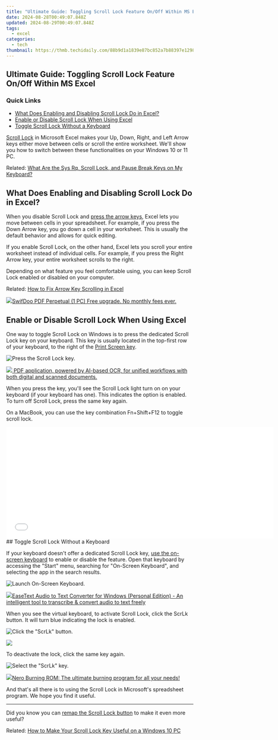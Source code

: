 ```yaml
---
title: "Ultimate Guide: Toggling Scroll Lock Feature On/Off Within MS Excel"
date: 2024-08-28T00:49:07.848Z
updated: 2024-08-29T00:49:07.848Z
tags:
  - excel
categories:
  - tech
thumbnail: https://thmb.techidaily.com/88b9d1a1839e87bc852a7b88397e12987972348fa38a161adde19f109b06aa2c.jpg
---
```


## Ultimate Guide: Toggling Scroll Lock Feature On/Off Within MS Excel

### Quick Links

* [What Does Enabling and Disabling Scroll Lock Do in Excel?](https://extra-information.techidaily.com/acquiring-visuals-strategies-for-no-cost-picture-videos-for-2024/)
* [Enable or Disable Scroll Lock When Using Excel](https://tech-recovery.techidaily.com/sneak-peek-at-samsungs-upcoming-galaxy-z-flip-evolution-pricing-release-info-and-specs-revealed-in-rumors/)
* [Toggle Scroll Lock Without a Keyboard](https://apple-account.techidaily.com/how-to-create-an-apple-developer-account-from-apple-iphone-7-by-drfone-ios/)

[Scroll Lock](https://tech-haven.techidaily.com/revolutionize-your-social-presence-write-stellar-posts-with-chatgpts-help/) in Microsoft Excel makes your Up, Down, Right, and Left Arrow keys either move between cells or scroll the entire worksheet. We'll show you how to switch between these functionalities on your Windows 10 or 11 PC.

Related: [What Are the Sys Rq, Scroll Lock, and Pause Break Keys on My Keyboard?](https://tech-haven.techidaily.com/revolutionize-your-social-presence-write-stellar-posts-with-chatgpts-help/) 

##  What Does Enabling and Disabling Scroll Lock Do in Excel?

 When you disable Scroll Lock and [press the arrow keys](https://youtube-data.techidaily.com/024-approved-finding-your-voice-on-youtube-a-guide-to-selective-audiences/), Excel lets you move between cells in your spreadsheet. For example, if you press the Down Arrow key, you go down a cell in your worksheet. This is usually the default behavior and allows for quick editing.

 If you enable Scroll Lock, on the other hand, Excel lets you scroll your entire worksheet instead of individual cells. For example, if you press the Right Arrow key, your entire worksheet scrolls to the right.

 Depending on what feature you feel comfortable using, you can keep Scroll Lock enabled or disabled on your computer.

Related: [How to Fix Arrow Key Scrolling in Excel](https://youtube-data.techidaily.com/024-approved-finding-your-voice-on-youtube-a-guide-to-selective-audiences/) 

<!-- affiliate ads begin -->
<a href="https://purchase.swifdoo.com/order/checkout.php?PRODS=40002162&QTY=1&AFFILIATE=108875&CART=1"><img src="https://secure.avangate.com/images/merchant/8b932759a5a04ddb34bf79e3f9072e4b/products/1_Product%20box%20white-1024x1024.png" border="0">SwifDoo PDF Perpetual (1 PC) Free upgrade. No monthly fees ever. 
</a>
<!-- affiliate ads end -->
##  Enable or Disable Scroll Lock When Using Excel

 One way to toggle Scroll Lock on Windows is to press the dedicated Scroll Lock key on your keyboard. This key is usually located in the top-first row of your keyboard, to the right of the [Print Screen key](https://instagram-clips.techidaily.com/2024-approved-unveiling-techniques-for-more-extended-instagram-video-posts/).

![Press the Scroll Lock key.](https://static1.howtogeekimages.com/wordpress/wp-content/uploads/2022/07/1-scroll-lock-key-on-keyboard.jpg) 

<!-- affiliate ads begin -->
<a href="https://checkout.abbyy.com/order/checkout.php?PRODS=39254762&QTY=1&AFFILIATE=108875&CART=1"> <img src="https://secure.avangate.com/images/merchant/0e5fb5c76fca16adbee503c9aff393cd/products/11_FR-Badges-NEW-FR-Standard-16-WIN-200.png" border="0"> PDF application, powered by AI-based OCR, for unified workflows with both digital and scanned documents. </a>
<!-- affiliate ads end -->
 When you press the key, you'll see the Scroll Lock light turn on on your keyboard (if your keyboard has one). This indicates the option is enabled. To turn off Scroll Lock, press the same key again.

 On a MacBook, you can use the key combination Fn+Shift+F12 to toggle scroll lock.

<!-- affiliate ads begin -->
<iframe id="iframe_672" src="//a.impactradius-go.com/gen-ad-code/5597632/1959812/17834/" width="720" height="300" scrolling="no" frameborder="0" marginheight="0" marginwidth="0"></iframe>
<!-- affiliate ads end -->
##  Toggle Scroll Lock Without a Keyboard

 If your keyboard doesn't offer a dedicated Scroll Lock key, [use the on-screen keyboard](https://screen-capture.techidaily.com/updated-2024-approved-how-to-record-your-desktop-screen-on-windows-for-free-3-methods/) to enable or disable the feature. Open that keyboard by accessing the "Start" menu, searching for "On-Screen Keyboard", and selecting the app in the search results.

![Launch On-Screen Keyboard.](https://static1.howtogeekimages.com/wordpress/wp-content/uploads/2022/07/2-launch-on-screen-keyboard.png) 

<!-- affiliate ads begin -->
<a href="https://secure.2checkout.com/order/checkout.php?PRODS=40203538&QTY=1&AFFILIATE=108875&CART=1"><img src="https://secure.avangate.com/images/merchant/cc4b82e826b52ec41c810301548e8f48/products/audio-to-text-transcription-software.png" border="0">EaseText Audio to Text Converter for Windows (Personal Edition) - An intelligent tool to transcribe & convert audio to text freely </a>
<!-- affiliate ads end -->
 When you see the virtual keyboard, to activate Scroll Lock, click the ScrLk button. It will turn blue indicating the lock is enabled.

![Click the "ScrLk" button.](https://static1.howtogeekimages.com/wordpress/wp-content/uploads/2022/07/3-enable-scroll-lock.png) 

<!-- affiliate ads begin -->
<a href="https://secure.2checkout.com/order/checkout.php?PRODS=4715391&QTY=1&AFFILIATE=108875&CART=1"><img src="https://secure.avangate.com/images/merchant/7f687767ccf20fcea1c9dc4a5adc2326/Digisigner_banner_728_x_90_color_version.png" border="0"></a>
<!-- affiliate ads end -->
 To deactivate the lock, click the same key again.

![Select the "ScrLk" key.](https://static1.howtogeekimages.com/wordpress/wp-content/uploads/2022/07/4-disable-scroll-lock.png) 

<!-- affiliate ads begin -->
<a href="https://store.nero.com/order/checkout.php?PRODS=39694080&QTY=1&AFFILIATE=108875&CART=1"><img src="http://cdnwww.nero.com/nero-com-wAssets/img/banners/2023/nbr/fire/Screenshot_1red_gb.jpg" border="0">Nero Burning ROM:
The ultimate burning program for all your needs!</a>
<!-- affiliate ads end -->
 And that's all there is to using the Scroll Lock in Microsoft's spreadsheet program. We hope you find it useful.

---

 Did you know you can [remap the Scroll Lock button](https://vimeo-videos.techidaily.com/updated-in-2024-cutting-edge-content-creation-mastering-live-recording-tools/) to make it even more useful?

Related: [How to Make Your Scroll Lock Key Useful on a Windows 10 PC](https://vimeo-videos.techidaily.com/updated-in-2024-cutting-edge-content-creation-mastering-live-recording-tools/)

<ins class="adsbygoogle"
     style="display:block"
     data-ad-format="autorelaxed"
     data-ad-client="ca-pub-7571918770474297"
     data-ad-slot="1223367746"></ins>



<ins class="adsbygoogle"
     style="display:block"
     data-ad-client="ca-pub-7571918770474297"
     data-ad-slot="8358498916"
     data-ad-format="auto"
     data-full-width-responsive="true"></ins>


